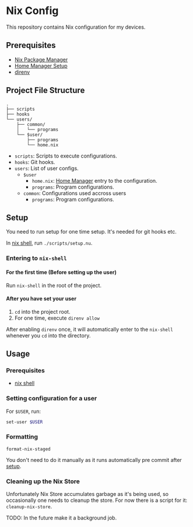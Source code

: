 # Nix Config
This repository contains Nix configuration for my devices.

## Prerequisites
* [Nix Package Manager](https://nixos.wiki/wiki/Nix_Installation_Guide)
* [Home Manager Setup](https://nix-community.github.io/home-manager/index.html#ch-installation)
* [direnv](https://direnv.net/docs/installation.html)

## Project File Structure
```
.
├── scripts
├── hooks
└── users/
    ├── common/
    │   └── programs
    └── $user/
        ├── programs
        └── home.nix
```
* `scripts`: Scripts to execute configurations.
* `hooks`: Git hooks.
* `users`: List of user configs.
  * `$user`
    * `home.nix`: [Home Manager](https://nix-community.github.io/home-manager/) entry to the configuration.
    * `programs`: Program configurations.
  * `common`: Configurations used accross users
    * `programs`: Program configurations.

## Setup
You need to run setup for one time setup. It's needed for git hooks etc.

In [nix shell](#entering-to-nix-shell), run `./scripts/setup.nu`.

### Entering to `nix-shell`

#### For the first time (Before setting up the user)

Run `nix-shell` in the root of the project.

#### After you have set your user
1. `cd` into the project root.
2. For one time, execute `direnv allow`

After enabling `direnv` once, it will automatically enter to the `nix-shell` whenever you `cd` into the directory.

## Usage

### Prerequisites
* [nix shell](#entering-to-nix-shell)

### Setting configuration for a user
For `$USER`, run:
```bash
set-user $USER
```

### Formatting
`format-nix-staged`

You don't need to do it manually as it runs automatically pre commit after [setup](#setup).

### Cleaning up the Nix Store
Unfortunately Nix Store accumulates garbage as it's being used, so occasionally one needs to cleanup the store. For now there is a script for it: `cleanup-nix-store`.

TODO: In the future make it a background job.
